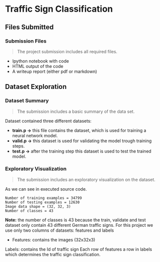# Traffic Sign Classification
## Files Submitted
### Submission Files
>  The project submission includes all required files.

- Ipython notebook with code
- HTML output of the code
- A writeup report (either pdf or markdown)

## Dataset Exploration
### Dataset Summary
> The submission includes a basic summary of the data set.

Dataset contained three different datasets:

- **train.p ->** this file contains the dataset, which is used for training a neural network model.
- **valid.p ->** this dataset is used for validating the model trough training steps.
- **test.p ->** after the training step this dataset is used to test the trained model.
### Exploratory Visualization
>The submission includes an exploratory visualization on the dataset.

As we can see in executed source code.
````
Number of training examples = 34799
Number of testing examples = 12630
Image data shape = (32, 32, 3)
Number of classes = 43
````

**Note:** the number of classes is 43 because the train, validate and test dataset only contain 43 different German traffic signs.
For this project we use only two columns of datasets: features and labels
- Features: contains the images (32x32x3)

Labels: contains the Id of traffic sign
Each row of features a row in labels which determines the traffic sign classification.
<!--stackedit_data:
eyJoaXN0b3J5IjpbLTE1MDc5NTQzNjksLTY5Nzk2OTU1MCwxND
M5MTQ4MDczXX0=
-->